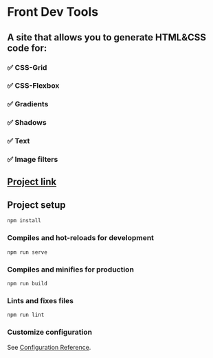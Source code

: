 # Front Dev Tools
## A site that allows you to generate HTML&CSS code for:
### :white_check_mark: CSS-Grid
### :white_check_mark: CSS-Flexbox
### :white_check_mark: Gradients
### :white_check_mark: Shadows
### :white_check_mark: Text
### :white_check_mark: Image filters

## [Project link](https://varleyelectra.github.io/Vue-Front-Dev-Tools/)

## Project setup
```
npm install
```

### Compiles and hot-reloads for development
```
npm run serve
```

### Compiles and minifies for production
```
npm run build
```

### Lints and fixes files
```
npm run lint
```

### Customize configuration
See [Configuration Reference](https://cli.vuejs.org/config/).
